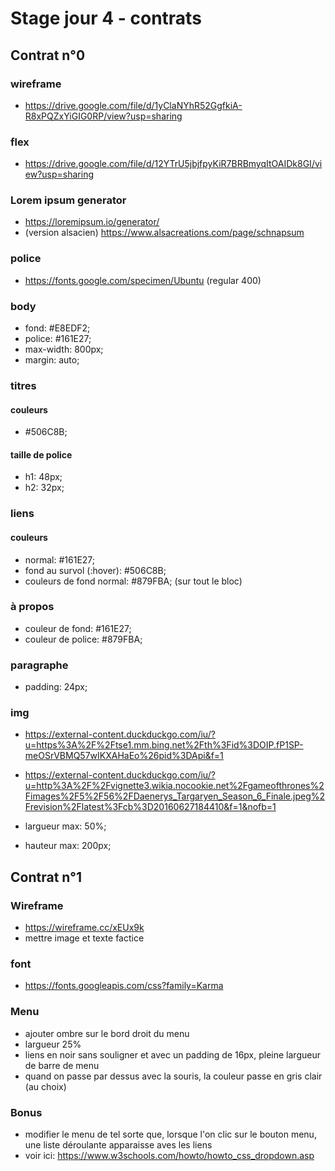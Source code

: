 # Stage jour 4 - contrats


## Contrat n°0

### wireframe

- https://drive.google.com/file/d/1yClaNYhR52GgfkiA-R8xPQZxYiGIG0RP/view?usp=sharing

### flex

- https://drive.google.com/file/d/12YTrU5jbjfpyKiR7BRBmyqItOAIDk8GI/view?usp=sharing

### Lorem ipsum generator

- https://loremipsum.io/generator/
- (version alsacien) https://www.alsacreations.com/page/schnapsum

### police

- https://fonts.google.com/specimen/Ubuntu (regular 400)

### body

- fond: #E8EDF2;
- police: #161E27;
- max-width: 800px;
- margin: auto;

### titres

#### couleurs
- #506C8B;

#### taille de police

- h1: 48px;
- h2: 32px;
        
### liens

#### couleurs

- normal: #161E27;
- fond au survol (:hover): #506C8B;
- couleurs de fond normal: #879FBA; (sur tout le bloc)

### à propos

- couleur de fond: #161E27;
- couleur de police: #879FBA;

### paragraphe

- padding: 24px;

### img

- https://external-content.duckduckgo.com/iu/?u=https%3A%2F%2Ftse1.mm.bing.net%2Fth%3Fid%3DOIP.fP1SP-meOSrVBMQ57wIKXAHaEo%26pid%3DApi&f=1
- https://external-content.duckduckgo.com/iu/?u=http%3A%2F%2Fvignette3.wikia.nocookie.net%2Fgameofthrones%2Fimages%2F5%2F56%2FDaenerys_Targaryen_Season_6_Finale.jpeg%2Frevision%2Flatest%3Fcb%3D20160627184410&f=1&nofb=1

- largueur max: 50%;
- hauteur max: 200px;

## Contrat n°1

### Wireframe

- https://wireframe.cc/xEUx9k
- mettre image et texte factice

### font

- https://fonts.googleapis.com/css?family=Karma

### Menu

- ajouter ombre sur le bord droit du menu
- largueur 25%
- liens en noir sans souligner et avec un padding de 16px, pleine largueur de barre de menu
- quand on passe par dessus avec la souris, la couleur passe en gris clair (au choix)

### Bonus

- modifier le menu de tel sorte que, lorsque l'on clic sur le bouton menu, une liste déroulante apparaisse aves les liens
- voir ici: https://www.w3schools.com/howto/howto_css_dropdown.asp
